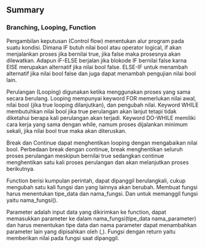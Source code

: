## Summary

### Branching, Looping, Function

Pengambilan keputusan (Control flow) menentukan alur program pada suatu kondisi. Dimana IF butuh nilai bool atau operator logical, if akan menjalankan proses jika bernilai true, jika false maka prosesnya akan dilewatkan. Adapun iF-ELSE berjalan jika blokode IF bernilai false karna ElSE merupakan alternatif jika nilai bool false. ELSE-IF untuk menambah alternatif jika nilai bool false dan juga dapat menambah pengujian nilai bool lain. 

Perulangan (Looping) digunakan ketika menggunakan proses yang sama secara berulang. Looping mempunyai keyword FOR memerlukan nilai awal, nilai bool (jika true looping dilanjutkan), dan pengubah nilai. Keyword WHILE membutuhkan nilai bool jika true perulangan akan lanjut tetapi tidak diketahui berapa kali perulangan akan terjadi. Keyword DO-WHILE memiliki cara kerja yang sama dengan while, namum proses dijalankan minimum sekali, jika nilai bool true maka akan diteruskan.

Break dan Continue dapat menghentikan looping dengan mengabaikan nilai bool. Perbedaan break dengan continue, break menghentikan seluruh proses perulangan meskipun bernilai true sedangkan continue menghentikan satu kali proses perulangan dan akan melanjutkan proses berikutnya.

Function berisi kumpulan perintah, dapat dipanggil berulangkali, cukup mengubah satu kali fungsi dan yang lainnya akan berubah. Membuat fungsi harus menentukan tipe_data dan nama_fungsi. Dan untuk memanggil fungsi yaitu nama_fungsi().

Parameter adalah input data yang dikirimkan ke function, dapat memasukkan parameter ke dalam nama_fungsi(tipe_data nama_parameter) dan harus menentukan tipe data dan nama parameter dapat menambahkan parameter lain yang dipisahkan oleh (,). Fungsi dengan return yaitu memberikan nilai pada fungsi saat dipanggil.

